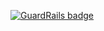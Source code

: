 
[![GuardRails badge](https://badges.production.guardrails.io/ileossa/devOps.svg)](https://www.guardrails.io)
